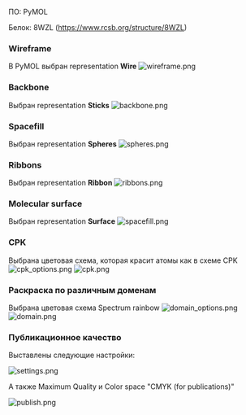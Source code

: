 ПО: PyMOL

Белок: 8WZL (https://www.rcsb.org/structure/8WZL)

### Wireframe
В PyMOL выбран representation **Wire**
![wireframe.png](wireframe.png)

### Backbone
Выбран representation **Sticks**
![backbone.png](backbone.png)

### Spacefill
Выбран representation **Spheres**
![spheres.png](spheres.png)

### Ribbons
Выбран representation **Ribbon**
![ribbons.png](ribbons.png)

### Molecular surface
Выбран representation **Surface**
![spacefill.png](spacefill.png)

### CPK
Выбрана цветовая схема, которая красит атомы как в схеме CPK
![cpk_options.png](cpk_options.png)
![cpk.png](cpk.png)

### Раскраска по различным доменам
Выбрана цветовая схема Spectrum rainbow
![domain_options.png](domain_options.png)
![domain.png](domain.png)

### Публикационное качество
Выставлены следующие настройки:

![settings.png](settings.png)

А также Maximum Quality и Color space "CMYK (for publications)"

![publish.png](publish.png)